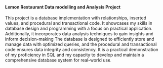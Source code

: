 #### Lemon Restaurant Data modelling and Analysis Project
This project is a database implementation with relationships, inserted values, and procedural and transactional code. It showcases my skills in database design and programming with a focus on practical application.
Additionally, it incorporates data analysis techniques to gain insights and inform decision-making
The database is designed to efficiently store and manage data with optimized queries, and the procedural and transactional code ensures data integrity and consistency. 
It is a practical demonstration of my proficiency in SQL and my capacity to develop and maintain a comprehensive database system for real-world use.                                                                                                                  
